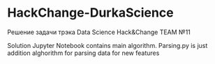 # HackChange-DurkaScience
Решение задачи трэка Data Science Hack&amp;Change TEAM №11

Solution Jupyter Notebook contains main algorithm.
Parsing.py is just addition alghorithm for parsing data for new features
